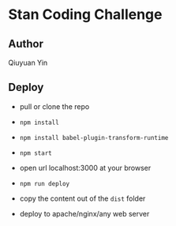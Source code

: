 # Stan Coding Challenge

## Author

Qiuyuan Yin

## Deploy

* pull or clone the repo

* `npm install`

* `npm install babel-plugin-transform-runtime`

* `npm start`

* open url localhost:3000 at your browser

* `npm run deploy`

* copy the content out of the `dist` folder

* deploy to apache/nginx/any web server
